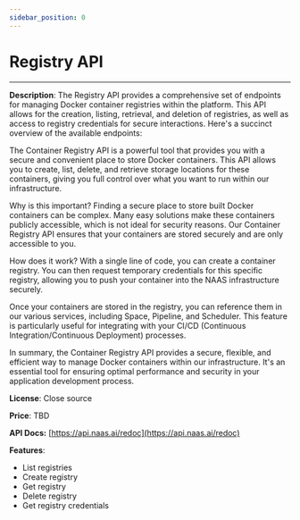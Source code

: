 ```yaml
---
sidebar_position: 0
---
```


# Registry API
---

**Description**: The Registry API provides a comprehensive set of endpoints for managing Docker container registries within the platform. This API allows for the creation, listing, retrieval, and deletion of registries, as well as access to registry credentials for secure interactions. Here's a succinct overview of the available endpoints:

The Container Registry API is a powerful tool that provides you with a secure and convenient place to store Docker containers. This API allows you to create, list, delete, and retrieve storage locations for these containers, giving you full control over what you want to run within our infrastructure.

Why is this important? Finding a secure place to store built Docker containers can be complex. Many easy solutions make these containers publicly accessible, which is not ideal for security reasons. Our Container Registry API ensures that your containers are stored securely and are only accessible to you.

How does it work? With a single line of code, you can create a container registry. You can then request temporary credentials for this specific registry, allowing you to push your container into the NAAS infrastructure securely.

Once your containers are stored in the registry, you can reference them in our various services, including Space, Pipeline, and Scheduler. This feature is particularly useful for integrating with your CI/CD (Continuous Integration/Continuous Deployment) processes.

In summary, the Container Registry API provides a secure, flexible, and efficient way to manage Docker containers within our infrastructure. It's an essential tool for ensuring optimal performance and security in your application development process.

**License**: Close source

**Price**: TBD

**API Docs:** [https://api.naas.ai/redoc](https://api.naas.ai/redoc) 

**Features**:
* List registries
* Create registry
* Get registry
* Delete registry
* Get registry credentials

